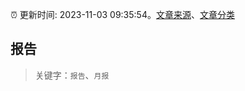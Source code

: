 :alarm_clock: 更新时间: 2023-11-03 09:35:54。[文章来源](/README.md)、[文章分类](/TAGS.md)

## 报告


> 关键字：`报告`、`月报`



